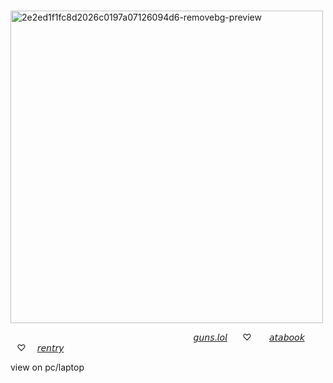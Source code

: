 ⠀ ⠀⠀ ⠀⠀ ⠀⠀ ⠀⠀ ⠀⠀ ⠀⠀ ⠀
<img width="500" height="500" alt="2e2ed1f1fc8d2026c0197a07126094d6-removebg-preview" src="https://github.com/user-attachments/assets/0c3bf6c6-4687-4d41-96fa-855e4f0f5c40" />




⠀ ⠀ ⠀ ⠀ ⠀ ⠀⠀ ⠀ ⠀ ⠀ ⠀⠀ ⠀ ⠀ ⠀ ⠀⠀ ⠀ ⠀ ⠀ ⠀⠀[𝘨𝘶𝘯𝘴.𝘭𝘰𝘭](https://guns.lol/catisaa)⠀ ⠀⁠♡ ⠀ ⠀[𝘢𝘵𝘢𝘣𝘰𝘰𝘬](https://yurigable.atabook.org)⠀  ⠀⁠♡   ⠀ [𝘳𝘦𝘯𝘵𝘳𝘺](https://rentry.co/gableyuri)


view on pc/laptop
